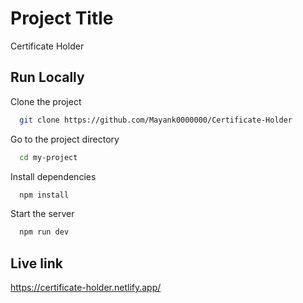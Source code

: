 
# Project Title

Certificate Holder

## Run Locally

Clone the project

```bash
  git clone https://github.com/Mayank0000000/Certificate-Holder
```

Go to the project directory

```bash
  cd my-project
```

Install dependencies

```bash
  npm install
```

Start the server

```bash
  npm run dev
```


## Live link

https://certificate-holder.netlify.app/

